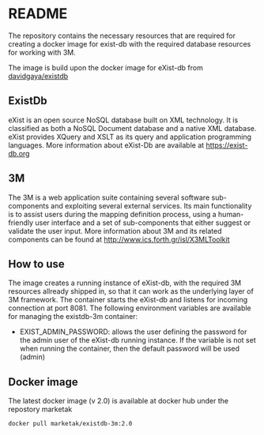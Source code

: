 # README #

The repository contains the necessary resources that are required for creating a docker image for exist-db with the 
required database resources for working with 3M.

The image is build upon the docker image for eXist-db from [davidgaya/existdb](https://hub.docker.com/r/davidgaya/existdb/)

## ExistDb

eXist is an open source NoSQL database built on XML technology. It is classified as both a NoSQL Document database and a native XML database. eXist provides XQuery and XSLT as its query and application programming languages.
More information about eXist-Db are available at https://exist-db.org

## 3M

The 3M is a web application suite containing several software sub-components and exploiting several external services.
Its main functionality is to assist users during the mapping definition process, using a human-friendly user interface and a set of sub-components that either suggest or validate the user input.
More information about 3M and its related components can be found at http://www.ics.forth.gr/isl/X3MLToolkit

## How to use

The image creates a running instance of eXist-db, with the required 3M resources allready shipped in, so that it can work as the underlying layer of 3M framework. The container starts the eXist-db and listens for incoming connection at port 8081. The following environment variables are available for managing the existdb-3m container:

* EXIST_ADMIN_PASSWORD: allows the user defining the password for the admin user of the eXist-db running instance. If the variable is not set when running the container, then the default password will be used (admin)

## Docker image

The latest docker image (v 2.0) is available at docker hub under the repostory marketak

```
docker pull marketak/existdb-3m:2.0
```
